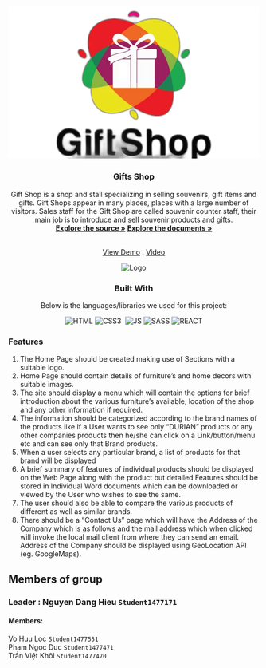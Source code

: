 <a  name="readme-top"></a>
  
<!-- DURABLE FURNITURES -->

<br  />

<div  align="center">


<img  src="https://github.com/nguyen-dang-hieu9/Gifts-Shop/blob/main/src/assets/images/logo.png"  alt="Logo"  width="768px"  height="auto">

</a>

<h3  align="center">Gifts Shop</h3>
Gift Shop is a shop and stall specializing in selling souvenirs, gift items and gifts. Gift Shops appear in many places, places with a large number of visitors. Sales staff for the Gift Shop are called souvenir counter staff, their main job is to introduce and sell souvenir products and gifts.
  <br  />
  <a  href="https://github.com/nguyen-dang-hieu9/Gifts-Shop"><strong>Explore the source »</strong></a>
  <a  href="https://github.com/nguyen-dang-hieu9/Gifts-Shop/blob/main/documents/GIFTS_SHOP.docx" target="_blank"><strong>Explore the documents »</strong></a>

  <br  /><a  href="https://gifts-shop.vercel.app/" target="_blank">View Demo</a>  . <a  href="" target="_blank">Video</a>

<img  src="https://github.com/nguyen-dang-hieu9/Gifts-Shop/blob/main/public/images/gifts-shop.vercel.app_.png"  alt="Logo"  width="768px"  height="auto">

  ### Built With
  Below is the languages/libraries we used for this project:


  
  

![HTML]&nbsp;![CSS3] &nbsp;![JS]&nbsp;![SASS]&nbsp;![REACT]
<div  align="left">



  
### Features </br>
<ol>
<li>
The Home Page should be created making use of Sections with a suitable logo.</br>
</li>
<li>
Home Page should contain details of furniture’s and home decors with suitable images. </br>
</li>
<li>
The site should display a menu which will contain the options for brief introduction about the various furniture’s available, location of the shop and any other information if required.</br>
</li>
<li>
The information should be categorized according to the brand names of the products like if a User wants to see only “DURIAN” products or any other companies products then he/she can click on a Link/button/menu etc and can see only that Brand products.</br>
</li>
<li>
When a user selects any particular brand, a list of products for that brand will be displayed</br>
</li>
<li>
A brief summary of features of individual products should be displayed on the Web Page along with the product but detailed Features should be stored in Individual Word documents which can be downloaded or viewed by the User who wishes to see the same.</br>
</li>
<li>
The user should also be able to compare the various products of different as well as similar brands.</br>
</li>
<li>
There should be a “Contact Us” page which will have the Address of the Company which is as follows and the mail address which when clicked will invoke the local mail client from where they can send an email. Address of the Company should be displayed using GeoLocation API (eg. GoogleMaps).</br>
</ol>

 ## Members of group
 ### Leader : Nguyen Dang Hieu `Student1477171`
#### Members:
Vo Huu Loc `Student1477551` </br>
Pham Ngoc Duc `Student1477471` </br>
Trần Việt Khôi `Student1477470` </br>

















[HTML]:https://img.shields.io/badge/HTML5-E34F26?style=for-the-badge&logo=html5&logoColor=white
[CSS3]:https://img.shields.io/badge/CSS3-1572B6?style=for-the-badge&logo=css3&logoColor=white
[JS]:https://img.shields.io/badge/JavaScript-F7DF1E?style=for-the-badge&logo=javascript&logoColor=black
[SASS]:https://img.shields.io/badge/Sass-CC6699?style=for-the-badge&logo=sass&logoColor=white
[REACT]:https://img.shields.io/badge/React-20232A?style=for-the-badge&logo=react&logoColor=61DAFB
